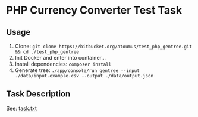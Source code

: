 # PHP Currency Converter Test Task

## Usage

1. Clone: `git clone https://bitbucket.org/atoumus/test_php_gentree.git && cd ./test_php_gentree`
1. Init Docker and enter into container...
1. Install dependencies: `composer install`
1. Generate tree: `./app/console/run gentree --input ./data/input.example.csv --output ./data/output.json`

## Task Description

See: [task.txt](./task.txt)